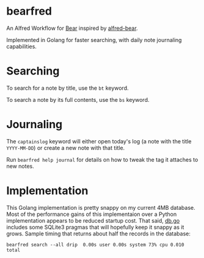 # bearfred

An Alfred Workflow for [Bear](https://bear.app) inspired by [alfred-bear](https://github.com/chrisbro/alfred-bear).

Implemented in Golang for faster searching, with daily note journaling capabilities.

# Searching

To search for a note by title, use the `bt` keyword.

To search a note by its full contents, use the `bs` keyword.

# Journaling

The `captainslog` keyword will either open today's log (a note with the title `YYYY-MM-DD`) or create a new note with that title.

Run `bearfred help journal` for details on how to tweak the tag it attaches to new notes.

# Implementation

This Golang implementation is pretty snappy on my current 4MB database. Most of the performance gains of this implementaion over a Python implementation appears to be reduced startup cost. That said, [db.go](https://github.com/mnadel/bearfred/blob/main/db/db.go) includes some SQLite3 pragmas that will hopefully keep it snappy as it grows. Sample timing that returns about half the records in the database:

```
bearfred search --all drip  0.00s user 0.00s system 73% cpu 0.010 total
```
